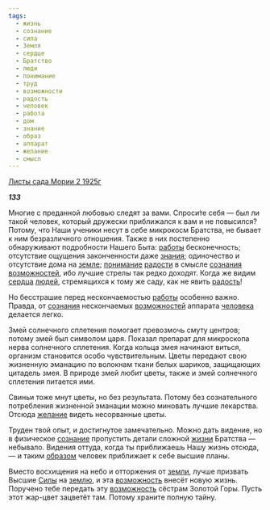 ```yaml
---
tags:
  - жизнь
  - сознание
  - сила
  - Земля
  - сердце
  - Братство
  - люди
  - понимание
  - труд
  - возможности
  - радость
  - человек
  - работа
  - дом
  - знание
  - образ
  - аппарат
  - желание
  - смысл
---
```

[Листы сада Мории 2 1925г](https://127.0.0.1:4002/agni/1925)

___133___

Многие с преданной любовью следят за вами. Спроси́те себя — был ли такой человек, который дружески приближался к вам и не повысился? Потому, что Наши ученики несут в себе микрокосм Братства, не бывает к ним безразличного отношения. Также в них постепенно обнаруживают подробности Нашего Быта: [работы](../../../tags/#работа) бесконечность; отсутствие ощущения законченности даже [знания](../../../tags/#[знание](../../../tags/#знание)); одиночество и отсутствие дома на [земле](../../../tags/#Земля); [понимание](../../../tags/#понимание) [радости](../../../tags/#[радость](../../../tags/#радость)) в смысле [сознания](../../../tags/#[сознание](../../../tags/#сознание)) [возможностей](../../../tags/#возможности), ибо лучшие стрелы так редко доходят. Когда же видим [сердца](../../../tags/#сердце) [людей](../../../tags/#люди), стремящихся к тому же саду, как не явить [радость](../../../tags/#радость)!   

Но бесстрашие перед нескончаемостью [работы](../../../tags/#работа) особенно важно. Правда, от [сознания](../../../tags/#[сознание](../../../tags/#сознание)) нескончаемых [возможностей](../../../tags/#возможности) аппарата [человека](../../../tags/#человек) делается легко.   

Змей солнечного сплетения помогает превозмочь смуту центров; потому змей был символом царя. Показал препарат для микроскопа нерва солнечного сплетения. Когда кольца змея начинают виться, организм становится особо чувствительным. Цветы передают свою жизненную эманацию по волокнам ткани белых шариков, защищающих цитадель змея. В природе змей любит цветы, также и змей солнечного сплетения питается ими.   

Свиньи тоже мнут цветы, но без результата. Потому без сознательного потребления жизненной эманации можно миновать лучшие лекарства. Отсюда [желание](../../../tags/#желание) видеть несорванные цветы.   

Труден твой опыт, и достигнутое замечательно. Можно дать видение, но в физическое [сознание](../../../tags/#сознание) пропустить детали сложной [жизни](../../../tags/#жизнь) Братства — небывало. Видения оттуда, когда ты приближаешь Нашу жизнь отсюда, — и таким [образом](../../../tags/#образ) человек приближает к себе высшие планы.   

Вместо восхищения на небо и отторжения от [земли](../../../tags/#Земля), лучше призвать Высшие [Силы](../../../tags/#сила) на [землю](../../../tags/#Земля), и эта [возможность](../../../tags/#возможности) внесёт новую жизнь. Поручено тебе передать эту [возможность](../../../tags/#возможности) сёстрам Золотой Горы. Пусть этот жар-цвет зацветёт там. Потому храните полную тайну.   

